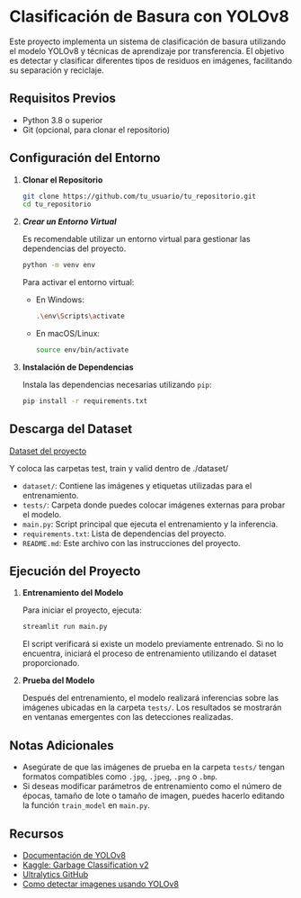 
# Clasificación de Basura con YOLOv8

Este proyecto implementa un sistema de clasificación de basura utilizando el modelo YOLOv8 y técnicas de aprendizaje por transferencia. El objetivo es detectar y clasificar diferentes tipos de residuos en imágenes, facilitando su separación y reciclaje.

## Requisitos Previos

- Python 3.8 o superior
- Git (opcional, para clonar el repositorio)

## Configuración del Entorno

1. **Clonar el Repositorio**

   ```bash
   git clone https://github.com/tu_usuario/tu_repositorio.git
   cd tu_repositorio
   ```

2. ***Crear un Entorno Virtual***

   Es recomendable utilizar un entorno virtual para gestionar las dependencias del proyecto.

   ```bash
   python -m venv env
   ```

   Para activar el entorno virtual:

   - En Windows:

     ```bash
     .\env\Scripts\activate
     ```

   - En macOS/Linux:

     ```bash
     source env/bin/activate
     ```

3. **Instalación de Dependencias**

   Instala las dependencias necesarias utilizando `pip`:

   ```bash
   pip install -r requirements.txt
   ```

## Descarga del Dataset

[Dataset del proyecto](https://universe.roboflow.com/ia-wx3de/clasificacion-de-basura-wxd8k)

Y coloca las carpetas test, train y valid dentro de ./dataset/

- `dataset/`: Contiene las imágenes y etiquetas utilizadas para el entrenamiento.
- `tests/`: Carpeta donde puedes colocar imágenes externas para probar el modelo.
- `main.py`: Script principal que ejecuta el entrenamiento y la inferencia.
- `requirements.txt`: Lista de dependencias del proyecto.
- `README.md`: Este archivo con las instrucciones del proyecto.

## Ejecución del Proyecto

1. **Entrenamiento del Modelo**

   Para iniciar el proyecto, ejecuta:

   ```bash
   streamlit run main.py
   ```

   El script verificará si existe un modelo previamente entrenado. Si no lo encuentra, iniciará el proceso de entrenamiento utilizando el dataset proporcionado.

2. **Prueba del Modelo**

   Después del entrenamiento, el modelo realizará inferencias sobre las imágenes ubicadas en la carpeta `tests/`. Los resultados se mostrarán en ventanas emergentes con las detecciones realizadas.

## Notas Adicionales

- Asegúrate de que las imágenes de prueba en la carpeta `tests/` tengan formatos compatibles como `.jpg`, `.jpeg`, `.png` o `.bmp`.
- Si deseas modificar parámetros de entrenamiento como el número de épocas, tamaño de lote o tamaño de imagen, puedes hacerlo editando la función `train_model` en `main.py`.

## Recursos

- [Documentación de YOLOv8](https://docs.ultralytics.com/)
- [Kaggle: Garbage Classification v2](https://www.kaggle.com/datasets/sumn2u/garbage-classification-v2)
- [Ultralytics GitHub](https://github.com/ultralytics/ultralytics)
- [Como detectar imagenes usando YOLOv8](https://www.freecodecamp.org/news/how-to-detect-objects-in-images-using-yolov8/)

